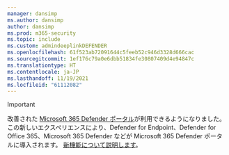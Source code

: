 ```yaml
---
manager: dansimp
ms.author: dansimp
author: dansimp
ms.prod: m365-security
ms.topic: include
ms.custom: admindeeplinkDEFENDER
ms.openlocfilehash: 61f523ab72091644c5feeb52c946d3328d666cac
ms.sourcegitcommit: 1ef176c79a0e6dbb51834fe30807409d4e94847c
ms.translationtype: HT
ms.contentlocale: ja-JP
ms.lasthandoff: 11/19/2021
ms.locfileid: "61112082"
---
```

> [!IMPORTANT]
> 改善された <a href="https://go.microsoft.com/fwlink/p/?linkid=2077139" target="_blank">Microsoft 365 Defender ポータル</a>が利用できるようになりました。 この新しいエクスペリエンスにより、Defender for Endpoint、Defender for Office 365、Microsoft 365 Defender などが Microsoft 365 Defender ポータルに導入されます。 [新機能について説明します](/microsoft-365/security/defender/overview-security-center)。
